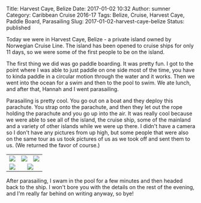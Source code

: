 Title: Harvest Caye, Belize
Date: 2017-01-02 10:32
Author: sumner
Category: Caribbean Cruise 2016-17
Tags: Belize, Cruise, Harvest Caye, Paddle Board, Parasailing
Slug: 2017-01-02-harvest-caye-belize
Status: published

Today we were in Harvest Caye, Belize - a private island owned by Norwegian
Cruise Line. The island has been opened to cruise ships for only 11 days, so we
were some of the first people to be on the island.

The first thing we did was go paddle boarding. It was pretty fun. I got to the
point where I was able to just paddle on one side most of the time, you have to
kinda paddle in a circular motion through the water and it works. Then we went
into the ocean for a swim and then to the pool to swim. We ate lunch, and after
that, Hannah and I went parasailing.

Parasailing is pretty cool. You go out on a boat and they deploy this parachute.
You strap onto the parachute, and then they let out the rope holding the
parachute and you go up into the air. It was really cool because we were able to
see all of the island, the cruise ship, some of the mainland and a variety of
other islands while we were up there. I didn't have a camera so I don't have any
pictures from up high, but some people that were also on the same tour as us
took pictures of us as we took off and sent them to us. (We returned the favor
of course.)

<table class="gallery">
  <tr>
    <td colspan="2">
      <a href="{static}/images/carribean-cruise/harvest-caye1.jpg" target="_blank">
        <img src="{static}/images/carribean-cruise/harvest-caye1.jpg" />
      </a>
    </td>
    <td colspan="2">
      <a href="{static}/images/carribean-cruise/harvest-caye2.jpg" target="_blank">
        <img src="{static}/images/carribean-cruise/harvest-caye2.jpg" />
      </a>
    </td>
    <td colspan="2">
      <a href="{static}/images/carribean-cruise/harvest-caye3.jpg" target="_blank">
        <img src="{static}/images/carribean-cruise/harvest-caye3.jpg" />
      </a>
    </td>
  </tr>

  <tr>
    <td colspan="3">
      <a href="{static}/images/carribean-cruise/harvest-caye4.jpg" target="_blank">
        <img src="{static}/images/carribean-cruise/harvest-caye4.jpg" />
      </a>
    </td>
    <td colspan="3">
      <a href="{static}/images/carribean-cruise/harvest-caye5.jpg" target="_blank">
        <img src="{static}/images/carribean-cruise/harvest-caye5.jpg" />
      </a>
    </td>
  </tr>
</table>

After parasailing, I swam in the pool for a few minutes and then headed back to
the ship. I won't bore you with the details on the rest of the evening, and I'm
really far behind on writing anyway, so bye!
